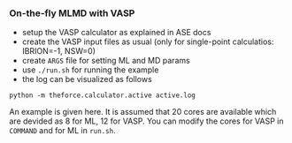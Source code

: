 ### On-the-fly MLMD with VASP
* setup the VASP calculator as explained in ASE docs
* create the VASP input files as usual (only for single-point calculatios: IBRION=-1, NSW=0)
* create `ARGS` file for setting ML and MD params
* use `./run.sh` for running the example
* the log can be visualized as follows
```
python -m theforce.calculator.active active.log
```

An example is given here.
It is assumed that 20 cores are available which are devided as 8 for ML, 12 for VASP.
You can modify the cores for VASP in `COMMAND` and for ML in `run.sh`.

